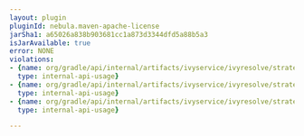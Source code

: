 ```yaml
---
layout: plugin
pluginId: nebula.maven-apache-license
jarSha1: a65026a838b903681cc1a873d3344dfd5a88b5a3
isJarAvailable: true
error: NONE
violations:
- {name: org/gradle/api/internal/artifacts/ivyservice/ivyresolve/strategy/VersionSelector,
  type: internal-api-usage}
- {name: org/gradle/api/internal/artifacts/ivyservice/ivyresolve/strategy/SubVersionSelector,
  type: internal-api-usage}
- {name: org/gradle/api/internal/artifacts/ivyservice/ivyresolve/strategy/ExactVersionSelector,
  type: internal-api-usage}

---
```

